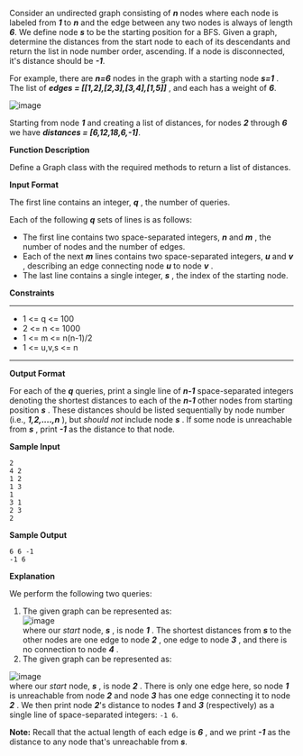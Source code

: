 
Consider an undirected graph consisting of ***n*** nodes where each node is labeled from ***1*** to ***n*** and the edge between any two nodes is always of length ***6***. We define node ***s*** to be the starting position for a BFS. Given a graph, determine the distances from the start node to each of its descendants and return the list in node number order, ascending. If a node is disconnected, it's distance should be ***-1***.

For example, there are ***n=6*** nodes in the graph with a starting node ***s=1*** . The list of ***edges = [[1,2],[2,3],[3,4],[1,5]]*** , and each has a weight of  ***6***.

![image](https://s3.amazonaws.com/hr-assets/0/1528143002-2e9a521ad9-bfs_shortestExample.png)

Starting from node ***1*** and creating a list of distances, for nodes ***2*** through ***6*** we have  ***distances = [6,12,18,6,-1]***.

**Function Description**

Define a Graph class with the required methods to return a list of distances.

**Input Format**

The first line contains an integer, ***q*** , the number of queries.

Each of the following  ***q*** sets of lines is as follows:

-   The first line contains two space-separated integers, ***n*** and ***m*** , the number of nodes and the number of edges.
-   Each of the next ***m*** lines contains two space-separated integers, ***u*** and ***v*** , describing an edge connecting node ***u***  to node ***v*** .
-   The last line contains a single integer, ***s***  , the index of the starting node.

**Constraints**
***
 - 1 <= q <= 100
 - 2 <= n <= 1000
 - 1 <= m <= n(n-1)/2
 - 1 <= u,v,s <= n

***
**Output Format**

For each of the ***q*** queries, print a single line of  ***n-1*** space-separated integers denoting the shortest distances to each of the ***n-1*** other nodes from starting position ***s*** . These distances should be listed sequentially by node number (i.e., ***1,2,....,n*** ), but  _should not_  include node ***s*** . If some node is unreachable from ***s*** , print ***-1*** as the distance to that node.

**Sample Input**

```
2
4 2
1 2
1 3
1
3 1
2 3
2

```

**Sample Output**

```
6 6 -1
-1 6

```

**Explanation**

We perform the following two queries:

1.  The given graph can be represented as:  
    ![image](https://s3.amazonaws.com/hr-assets/0/1528143514-a6a60ebfaa-bfs_shortest_sample0.png)  
    where our  _start_  node, ***s*** , is node ***1*** . The shortest distances from ***s*** to the other nodes are one edge to node ***2*** , one edge to node ***3*** , and there is no connection to node ***4*** .
2.  The given graph can be represented as:

![image](https://s3.amazonaws.com/hr-assets/0/1528143628-62469f0450-bfs_shortestSample1.png)  
where our  _start_  node, ***s*** , is node ***2*** . There is only one edge here, so node ***1*** is unreachable from node ***2*** and node ***3*** has one edge connecting it to node ***2*** . We then print node  ***2***'s distance to nodes ***1*** and ***3*** (respectively) as a single line of space-separated integers:  `-1 6`.

**Note:**  Recall that the actual length of each edge is ***6*** , and we print ***-1*** as the distance to any node that's unreachable from ***s***.